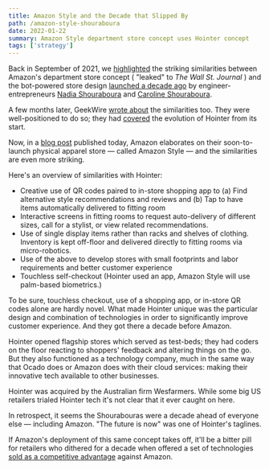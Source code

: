 ```yaml
---
title: Amazon Style and the Decade that Slipped By
path: /amazon-style-shouraboura
date: 2022-01-22
summary: Amazon Style department store concept uses Hointer concept
tags: ['strategy']
---
```


Back in September of 2021, we <a href="https://www.signalfox.org/amazon-department-stores/">highlighted</a> the striking similarities between Amazon's department store concept ( "leaked" to <em>The Wall St. Journal</em> ) and the bot-powered store design <a href="/amazon-department-stores">launched a decade ago</a> by engineer-entrepreneurs <a href="https://www.linkedin.com/in/nadiashouraboura" target="blank">Nadia Shouraboura</a> and <a href="https://www.linkedin.com/in/caroline-shouraboura-527a9693" target="blank">Caroline Shouraboura</a>.

A few months later, GeekWire <a href="https://www.geekwire.com/2022/amazon-to-try-another-tech-infused-retail-concept-with-amazon-style-its-first-physical-fashion-store/" target="blank">wrote about</a> the similarities too. They were well-positioned to do so; they had <a href="https://www.geekwire.com/2012/hointer-robot-jeans-clothing-apparel-store-startup/" target="blank">covered</a> the evolution of Hointer from its start.

Now, in a <a href="https://www.aboutamazon.com/news/retail/amazon-reimagines-in-store-shopping-with-amazon-style" target="blank">blog post</a> published today, Amazon elaborates on their soon-to-launch physical apparel store — called Amazon Style — and the similarities are even more striking.

Here's an overview of similarities with Hointer:

* Creative use of QR codes paired to in-store shopping app to (a) Find alternative style recommendations and reviews and (b) Tap to have items automatically delivered to fitting room
* Interactive screens in fitting rooms to request auto-delivery of different sizes, call for a stylist, or view related recommendations.
* Use of single display items rather than racks and shelves of clothing. Inventory is kept off-floor and delivered directly to fitting rooms via micro-robotics. 
* Use of the above to develop stores with small footprints and labor requirements and better customer experience
* Touchless self-checkout (Hointer used an app, Amazon Style will use palm-based biometrics.)

To be sure, touchless checkout, use of a shopping app, or in-store QR codes alone are hardly novel. What made Hointer unique was the particular design and  combination of technologies in order to significantly improve customer experience. And they got there a decade before Amazon.

Hointer opened flagship stores which served as test-beds; they had coders on the floor reacting to shoppers' feedback and altering things on the go. But they also functioned as a technology company, much in the same way that Ocado does or Amazon does with their cloud services: making their innovative tech available to other businesses.

Hointer was acquired by the Australian firm Wesfarmers. While some big US retailers trialed Hointer tech it's not clear that it ever caught on here. 

In retrospect, it seems the Shourabouras were a decade ahead of everyone else — including Amazon. "The future is now" was one of Hointer's taglines. 
 
If Amazon's deployment of this same concept takes off, it'll be a bitter pill for retailers who dithered for a decade when offered a set of technologies <a href="https://www.wired.com/2013/04/store-of-the-future/" target="blank">sold as a competitive advantage</a> against Amazon. 
